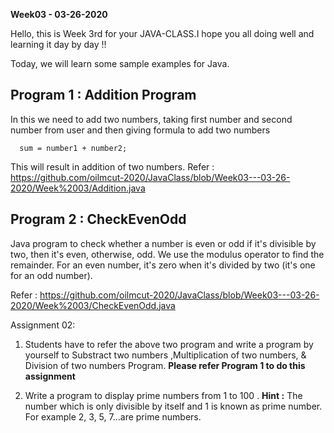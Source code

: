 **Week03 - 03-26-2020**

Hello, this is Week 3rd for your JAVA-CLASS.I hope you all doing well and learning it day by day !!

Today, we will learn some sample examples for Java.

## Program 1 : Addition Program

In this we need to add two numbers, taking first number and second number from user and then giving formula to add two numbers 

      sum = number1 + number2; 
      
This will result in addition of two numbers. 
Refer : https://github.com/oilmcut-2020/JavaClass/blob/Week03---03-26-2020/Week%2003/Addition.java

## Program 2 : CheckEvenOdd

Java program to check whether a number is even or odd if it's divisible by two, then it's even, otherwise, odd. We use the modulus operator to find the remainder. For an even number, it's zero when it's divided by two (it's one for an odd number).

Refer :  https://github.com/oilmcut-2020/JavaClass/blob/Week03---03-26-2020/Week%2003/CheckEvenOdd.java


Assignment 02: 

1) Students have to refer the above two program and write a program by yourself to Substract two numbers ,Multiplication of two numbers, & Division of two numbers Program.
**Please refer Program 1 to do this assignment**

2) Write a program to display prime numbers from 1 to 100 .
**Hint :** The number which is only divisible by itself and 1 is known as prime number. For example 2, 3, 5, 7…are prime numbers. 

 

